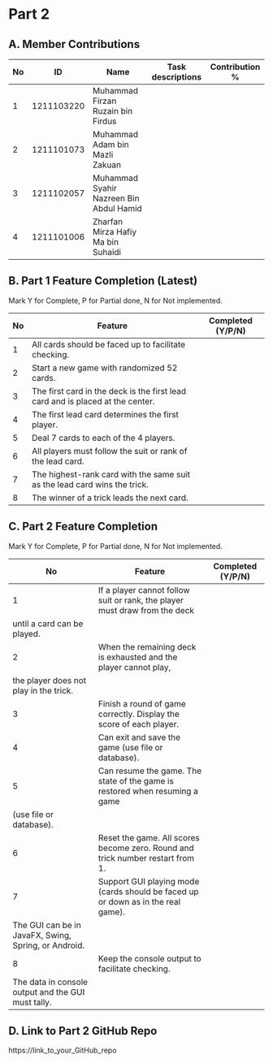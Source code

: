 # Part 2

## A. Member Contributions

| No  | ID         | Name                                    | Task descriptions | Contribution % |
| --- | ---------- | --------------------------------------- | ----------------- | -------------- |
| 1   | 1211103220 | Muhammad Firzan Ruzain bin Firdus       |                   |                |
| 2   | 1211101073 | Muhammad Adam bin Mazli Zakuan          |                   |                |
| 3   | 1211102057 | Muhammad Syahir Nazreen Bin Abdul Hamid |                   |                |
| 4   | 1211101006 | Zharfan Mirza Hafiy Ma bin Suhaidi      |                   |                |

## B. Part 1 Feature Completion (Latest)

Mark Y for Complete, P for Partial done, N for Not implemented.

No | Feature                                                                         | Completed (Y/P/N)
-- | ------------------------------------------------------------------------------- | -----------------
1  | All cards should be faced up to facilitate checking.                            |
2  | Start a new game with randomized 52 cards.                                      |
3  | The first card in the deck is the first lead card and is placed at the center.  |
4  | The first lead card determines the first player.                                |
5  | Deal 7 cards to each of the 4 players.                                          |
6  | All players must follow the suit or rank of the lead card.                      |
7  | The highest-rank card with the same suit as the lead card wins the trick.       |
8  | The winner of a trick leads the next card.                                      |


## C. Part 2 Feature Completion

Mark Y for Complete, P for Partial done, N for Not implemented.

No | Feature                                                                          | Completed (Y/P/N)
-- | -------------------------------------------------------------------------------- | -----------------
1  | If a player cannot follow suit or rank, the player must draw from the deck       |
   | until a card can be played.                                                      |
2  | When the remaining deck is exhausted and the player cannot play,                 |
   | the player does not play in the trick.                                           |
3  | Finish a round of game correctly. Display the score of each player.              |
4  | Can exit and save the game (use file or database).                               |
5  | Can resume the game. The state of the game is restored when resuming a game      |
   | (use file or database).                                                          |
6  | Reset the game. All scores become zero. Round and trick number restart from 1.   |
7  | Support GUI playing mode (cards should be faced up or down as in the real game). |
   | The GUI can be in JavaFX, Swing, Spring, or Android.                             |
8  | Keep the console output to facilitate checking.                                  |
   | The data in console output and the GUI must tally.                               |


## D. Link to Part 2 GitHub Repo

https://link_to_your_GitHub_repo

